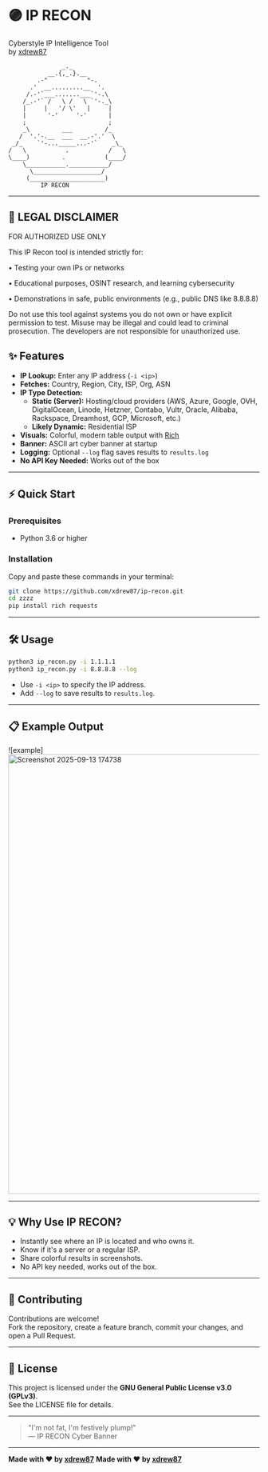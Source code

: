 # 🟣 IP RECON

Cyberstyle IP Intelligence Tool  
by [xdrew87](https://github.com/xdrew87)

```
               _._
           __.{,_.}.__
        .-"           "-.
      .'  __.........__  '.
     /.-'`___.......___`'-.\ 
    /_.-'` /   \ /   \ `'-._\
    |     |   '/ \'   |     |
    |      '-'     '-'      |
    ;                       ;
    _\         ___         /_
   /  '.'-.__  ___  __.-'.'  \
 _/_    `'-..._____...-'`    _\_
/   \           .           /   \
\____)         .           (____/
    \___________.___________/
      \___________________/
     (_____________________)
         IP RECON
```

---

## 🚨 LEGAL DISCLAIMER

FOR AUTHORIZED USE ONLY

This IP Recon tool is intended strictly for:

•	Testing your own IPs or networks

•	Educational purposes, OSINT research, and learning cybersecurity

•	Demonstrations in safe, public environments (e.g., public DNS like 8.8.8.8)

Do not use this tool against systems you do not own or have explicit permission to test. Misuse may be illegal and could lead to criminal prosecution. The developers are not responsible for unauthorized use.

## ✨ Features

- **IP Lookup:** Enter any IP address (`-i <ip>`)
- **Fetches:** Country, Region, City, ISP, Org, ASN
- **IP Type Detection:**  
  - **Static (Server):** Hosting/cloud providers (AWS, Azure, Google, OVH, DigitalOcean, Linode, Hetzner, Contabo, Vultr, Oracle, Alibaba, Rackspace, Dreamhost, GCP, Microsoft, etc.)
  - **Likely Dynamic:** Residential ISP
- **Visuals:** Colorful, modern table output with [Rich](https://github.com/Textualize/rich)
- **Banner:** ASCII art cyber banner at startup
- **Logging:** Optional `--log` flag saves results to `results.log`
- **No API Key Needed:** Works out of the box

---

## ⚡️ Quick Start

### Prerequisites

- Python 3.6 or higher

### Installation

Copy and paste these commands in your terminal:

```bash
git clone https://github.com/xdrew87/ip-recon.git
cd zzzz
pip install rich requests
```

---

## 🛠️ Usage

```bash
python3 ip_recon.py -i 1.1.1.1
python3 ip_recon.py -i 8.8.8.8 --log
```

- Use `-i <ip>` to specify the IP address.
- Add `--log` to save results to `results.log`.

---

## 📋 Example Output

![example] <img width="1897" height="879" alt="Screenshot 2025-09-13 174738" src="https://github.com/user-attachments/assets/47a28f4b-293d-4c88-98c8-186f4a2f4df3" />

---

## 💡 Why Use IP RECON?

- Instantly see where an IP is located and who owns it.
- Know if it's a server or a regular ISP.
- Share colorful results in screenshots.
- No API key needed, works out of the box.

---

## 🤝 Contributing

Contributions are welcome!  
Fork the repository, create a feature branch, commit your changes, and open a Pull Request.

---

## 📄 License

This project is licensed under the **GNU General Public License v3.0 (GPLv3)**.  
See the LICENSE file for details.

---

> "I'm not fat, I'm festively plump!"  
> — IP RECON Cyber Banner

---

**Made with ❤️ by [xdrew87](https://github.com/xdrew87)**
**Made with ❤️ by [xdrew87](https://github.com/xdrew87)**

